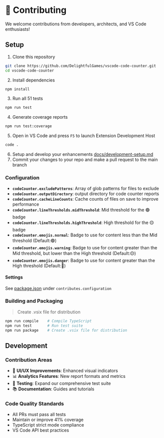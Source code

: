 <!-- 
VS Code Code Counter Extension

Copyright (c) 2025 DelightfulGames
Licensed under the MIT License

GitHub Repository: https://github.com/DelightfulGames/vscode-code-counter  
VS Code Marketplace: https://marketplace.visualstudio.com/items?itemName=DelightfulGames.vscode-code-counter
-->
# 🌟 **Contributing**
We welcome contributions from developers, architects, and VS Code enthusiasts!

## **Setup**
1. Clone this repository
```bash
git clone https://github.com/DelightfulGames/vscode-code-counter.git
cd vscode-code-counter
```
2. Install dependencies
```bash
npm install
```
3. Run all 51 tests
```bash
npm run test
```
4. Generate coverage reports
```bash
npm run test:coverage
```
5. Open in VS Code and press `F5` to launch Extension Development Host
```bash
code .
```
6. Setup and develop your enhancements [docs/development-setup.md](./docs/development-setup.md)
7. Commit your changes to your repo and make a pull request to the main branch

### **Configuration**
- **`codeCounter.excludePatterns`**: Array of glob patterns for files to exclude
- **`codeCounter.outputDirectory`**: output directory for code counter reports
- **`codeCounter.cacheLineCounts`**: Cache counts of files on save to improve performance
- **`codeCounter.lineThresholds.midThreshold`**: Mid threshold for the 🟢 badge
- **`codeCounter.lineThresholds.highThreshold`**: High threshold for the 🟡 badge
- **`codeCounter.emojis.normal`**: Badge to use for content less than the Mid threshold (Default:🟢)
- **`codeCounter.emojis.warning`**: Badge to use for content greater than the Mid threshold, but lower than the High threshold (Default:🟡)
- **`codeCounter.emojis.danger`**: Badge to use for content greater than the High threshold (Default:🔴)

#### **Settings**
See [package.json](./package.json) under `contributes.configuration`

### Building and Packaging
> Create .vsix file for distribution
```bash
npm run compile    # Compile TypeScript
npm run test       # Run test suite
npm run package    # Create .vsix file for distribution
```

## Development
### **Contribution Areas**
- 🎨 **UI/UX Improvements**: Enhanced visual indicators
- 📊 **Analytics Features**: New report formats and metrics  
- 🧪 **Testing**: Expand our comprehensive test suite
- 📚 **Documentation**: Guides and tutorials

### **Code Quality Standards**
- All PRs must pass all tests
- Maintain or improve 41% coverage
- TypeScript strict mode compliance
- VS Code API best practices
